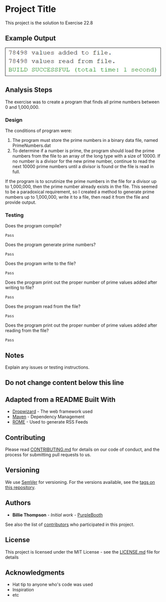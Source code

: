 # Project Title

This project is the solution to Exercise 22.8

## Example Output

![Sample Output](README.jpg)

## Analysis Steps

The exercise was to create a program that finds all prime numbers between 0 and 1,000,000.

### Design

The conditions of program were:

1. The program must store the prime numbers in a binary data file, named PrimeNumbers.dat
2. To determine if a number is prime, the program should load the prime numbers from the file to an array of the long type with a size of 10000. If no number is a divisor for the new prime number, continue to read the next 10000 prime numbers until a divisor is found or the file is read in full.

If the program is to scrutinize the prime numbers in the file for a divisor up to 1,000,000, then the prime number already exists in the file. This seemed to be a paradoxical requirement, so I created a method to generate prime numbers up to 1,000,000, write it to a file, then read it from the file and provide output. 

### Testing

Does the program compile?

```
Pass
```

Does the program generate prime numbers?

```
Pass
```

Does the program write to the file?

```
Pass
```

Does the program print out the proper number of prime values added after writing to file?

```
Pass
```

Does the program read from the file?

```
Pass
```

Does the program print out the proper number of prime values added after reading from the file?

```
Pass
```

## Notes

Explain any issues or testing instructions.

## Do not change content below this line
## Adapted from a README Built With

* [Dropwizard](http://www.dropwizard.io/1.0.2/docs/) - The web framework used
* [Maven](https://maven.apache.org/) - Dependency Management
* [ROME](https://rometools.github.io/rome/) - Used to generate RSS Feeds

## Contributing

Please read [CONTRIBUTING.md](https://gist.github.com/PurpleBooth/b24679402957c63ec426) for details on our code of conduct, and the process for submitting pull requests to us.

## Versioning

We use [SemVer](http://semver.org/) for versioning. For the versions available, see the [tags on this repository](https://github.com/your/project/tags). 

## Authors

* **Billie Thompson** - *Initial work* - [PurpleBooth](https://github.com/PurpleBooth)

See also the list of [contributors](https://github.com/your/project/contributors) who participated in this project.

## License

This project is licensed under the MIT License - see the [LICENSE.md](LICENSE.md) file for details

## Acknowledgments

* Hat tip to anyone who's code was used
* Inspiration
* etc
